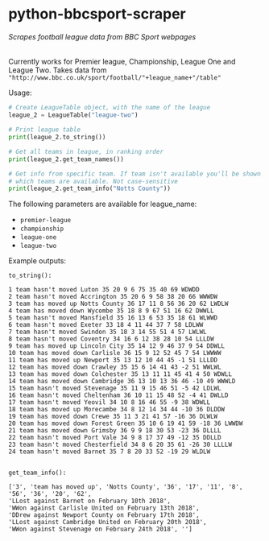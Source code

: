 # python-bbcsport-scraper
###### Scrapes football league data from BBC Sport webpages
Currently works for Premier league, Championship, League One and League Two.
Takes data from `"http://www.bbc.co.uk/sport/football/"+league_name+"/table"`

Usage:


```python
# Create LeagueTable object, with the name of the league
league_2 = LeagueTable("league-two")

# Print league table
print(league_2.to_string())

# Get all teams in league, in ranking order
print(league_2.get_team_names())

# Get info from specific team. If team isn't available you'll be shown
# which teams are available. Not case-sensitive
print(league_2.get_team_info("Notts County"))
```

The following parameters are available for league_name:

* `premier-league`
* `championship`
* `league-one`
* `league-two`

Example outputs:
```
to_string():

1 team hasn't moved Luton 35 20 9 6 75 35 40 69 WDWDD
2 team hasn't moved Accrington 35 20 6 9 58 38 20 66 WWWDW
3 team has moved up Notts County 36 17 11 8 56 36 20 62 LWDLW
4 team has moved down Wycombe 35 18 8 9 67 51 16 62 DWWLL
5 team hasn't moved Mansfield 35 16 13 6 53 35 18 61 WLWWD
6 team hasn't moved Exeter 33 18 4 11 44 37 7 58 LDLWW
7 team hasn't moved Swindon 35 18 3 14 55 51 4 57 LWLWL
8 team hasn't moved Coventry 34 16 6 12 38 28 10 54 LLLDW
9 team has moved up Lincoln City 35 14 12 9 46 37 9 54 DDWLL
10 team has moved down Carlisle 36 15 9 12 52 45 7 54 LWWWW
11 team has moved up Newport 35 13 12 10 44 45 -1 51 LLLDD
12 team has moved down Crawley 35 15 6 14 41 43 -2 51 WWLWL
13 team has moved down Colchester 35 13 11 11 45 41 4 50 WDWLL
14 team has moved down Cambridge 36 13 10 13 36 46 -10 49 WWWLD
15 team hasn't moved Stevenage 35 11 9 15 46 51 -5 42 LDLWL
16 team hasn't moved Cheltenham 36 10 11 15 48 52 -4 41 DWLLD
17 team hasn't moved Yeovil 34 10 8 16 46 55 -9 38 WDWLL
18 team has moved up Morecambe 34 8 12 14 34 44 -10 36 DLDDW
19 team has moved down Crewe 35 11 3 21 41 57 -16 36 DLWLW
20 team has moved down Forest Green 35 10 6 19 41 59 -18 36 LWWDW
21 team has moved down Grimsby 36 9 9 18 30 53 -23 36 DLLLL
22 team hasn't moved Port Vale 34 9 8 17 37 49 -12 35 DDLLD
23 team hasn't moved Chesterfield 34 8 6 20 35 61 -26 30 LLLLW
24 team hasn't moved Barnet 35 7 8 20 33 52 -19 29 WLDLW


get_team_info():

['3', 'team has moved up', 'Notts County', '36', '17', '11', '8', '56', '36', '20', '62',
'LLost against Barnet on February 10th 2018',
'WWon against Carlisle United on February 13th 2018',
'DDrew against Newport County on February 17th 2018',
'LLost against Cambridge United on February 20th 2018',
'WWon against Stevenage on February 24th 2018', '']

```